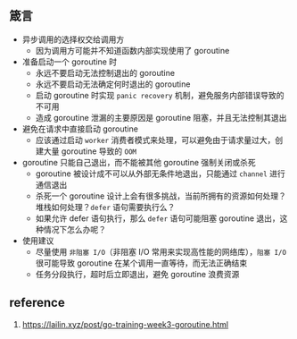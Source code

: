 ## 箴言

- 异步调用的选择权交给调用方
    - 因为调用方可能并不知道函数内部实现使用了 goroutine
- 准备启动一个 goroutine 时
    - 永远不要启动无法控制退出的 goroutine
    - 永远不要启动无法确定何时退出的 goroutine
    - 启动 goroutine 时实现 `panic recovery` 机制，避免服务内部错误导致的不可用
    - 造成 goroutine 泄漏的主要原因是 goroutine 阻塞，并且无法控制其退出
- 避免在请求中直接启动 goroutine
    - 应该通过启动 `worker` 消费者模式来处理，可以避免由于请求量过大，创建大量 goroutine 导致的 `OOM`
- goroutine 只能自己退出，而不能被其他 goroutine 强制关闭或杀死
    - goroutine 被设计成不可以从外部无条件地退出，只能通过 `channel` 进行通信退出
    - 杀死一个 goroutine 设计上会有很多挑战，当前所拥有的资源如何处理？堆栈如何处理？`defer` 语句需要执行么？
    - 如果允许 defer 语句执行，那么 `defer` 语句可能阻塞 goroutine 退出，这种情况下怎么办呢？
- 使用建议
    - 尽量使用 `非阻塞 I/O`（非阻塞 I/O 常用来实现高性能的网络库），`阻塞 I/O` 很可能导致 goroutine 在某个调用一直等待，而无法正确结束
    - 任务分段执行，超时后立即退出，避免 goroutine 浪费资源

## reference

1. https://lailin.xyz/post/go-training-week3-goroutine.html